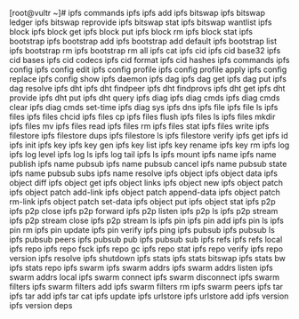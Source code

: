 [root@vultr ~]# ipfs commands
ipfs
ipfs add
ipfs bitswap
ipfs bitswap ledger
ipfs bitswap reprovide
ipfs bitswap stat
ipfs bitswap wantlist
ipfs block
ipfs block get
ipfs block put
ipfs block rm
ipfs block stat
ipfs bootstrap
ipfs bootstrap add
ipfs bootstrap add default
ipfs bootstrap list
ipfs bootstrap rm
ipfs bootstrap rm all
ipfs cat
ipfs cid
ipfs cid base32
ipfs cid bases
ipfs cid codecs
ipfs cid format
ipfs cid hashes
ipfs commands
ipfs config
ipfs config edit
ipfs config profile
ipfs config profile apply
ipfs config replace
ipfs config show
ipfs daemon
ipfs dag
ipfs dag get
ipfs dag put
ipfs dag resolve
ipfs dht
ipfs dht findpeer
ipfs dht findprovs
ipfs dht get
ipfs dht provide
ipfs dht put
ipfs dht query
ipfs diag
ipfs diag cmds
ipfs diag cmds clear
ipfs diag cmds set-time
ipfs diag sys
ipfs dns
ipfs file
ipfs file ls
ipfs files
ipfs files chcid
ipfs files cp
ipfs files flush
ipfs files ls
ipfs files mkdir
ipfs files mv
ipfs files read
ipfs files rm
ipfs files stat
ipfs files write
ipfs filestore
ipfs filestore dups
ipfs filestore ls
ipfs filestore verify
ipfs get
ipfs id
ipfs init
ipfs key
ipfs key gen
ipfs key list
ipfs key rename
ipfs key rm
ipfs log
ipfs log level
ipfs log ls
ipfs log tail
ipfs ls
ipfs mount
ipfs name
ipfs name publish
ipfs name pubsub
ipfs name pubsub cancel
ipfs name pubsub state
ipfs name pubsub subs
ipfs name resolve
ipfs object
ipfs object data
ipfs object diff
ipfs object get
ipfs object links
ipfs object new
ipfs object patch
ipfs object patch add-link
ipfs object patch append-data
ipfs object patch rm-link
ipfs object patch set-data
ipfs object put
ipfs object stat
ipfs p2p
ipfs p2p close
ipfs p2p forward
ipfs p2p listen
ipfs p2p ls
ipfs p2p stream
ipfs p2p stream close
ipfs p2p stream ls
ipfs pin
ipfs pin add
ipfs pin ls
ipfs pin rm
ipfs pin update
ipfs pin verify
ipfs ping
ipfs pubsub
ipfs pubsub ls
ipfs pubsub peers
ipfs pubsub pub
ipfs pubsub sub
ipfs refs
ipfs refs local
ipfs repo
ipfs repo fsck
ipfs repo gc
ipfs repo stat
ipfs repo verify
ipfs repo version
ipfs resolve
ipfs shutdown
ipfs stats
ipfs stats bitswap
ipfs stats bw
ipfs stats repo
ipfs swarm
ipfs swarm addrs
ipfs swarm addrs listen
ipfs swarm addrs local
ipfs swarm connect
ipfs swarm disconnect
ipfs swarm filters
ipfs swarm filters add
ipfs swarm filters rm
ipfs swarm peers
ipfs tar
ipfs tar add
ipfs tar cat
ipfs update
ipfs urlstore
ipfs urlstore add
ipfs version
ipfs version deps
